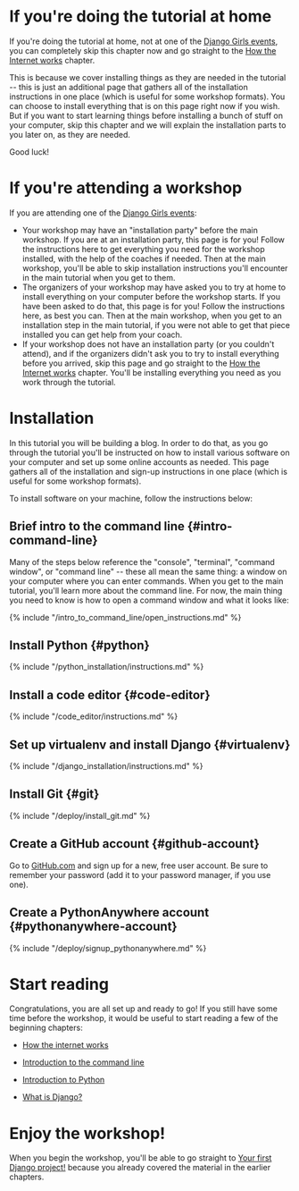 # If you're doing the tutorial at home

If you're doing the tutorial at home, not at one of the 
[Django Girls events](https://djangogirls.org/events/), you can completely skip 
this chapter now and go straight to the 
[How the Internet works](../how_the_internet_works/README.md) chapter.

This is because we cover installing things as they are needed in the tutorial 
-- this is just an additional page that gathers all of the installation 
instructions in one place (which is useful for some workshop formats). 
You can choose to install everything that is on this page right now if you wish. 
But if you want to start learning things before installing a bunch of stuff on 
your computer, skip this chapter and we will explain the installation parts to 
you later on, as they are needed.

Good luck!

# If you're attending a workshop

If you are attending one of the [Django Girls events](https://djangogirls.org/events/):
- Your workshop may have an "installation party" before the main workshop. 
  If you are at an installation party, this page is for you! 
  Follow the instructions here to get everything you need for the workshop 
  installed, with the help of the coaches if needed. 
  Then at the main workshop, you'll be able to skip installation instructions 
  you'll encounter in the main tutorial when you get to them.
- The organizers of your workshop may have asked you to try at home to install 
  everything on your computer before the workshop starts. 
  If you have been asked to do that, this page is for you! 
  Follow the instructions here, as best you can. 
  Then at the main workshop, when you get to an installation step in the main 
  tutorial, if you were not able to get that piece installed you can get help 
  from your coach.
- If your workshop does not have an installation party (or you couldn't attend), 
  and if the organizers didn't ask you to try to install everything before you 
  arrived, skip this page and go straight to the 
  [How the Internet works](../how_the_internet_works/README.md) chapter. 
  You'll be installing everything you need as you work through the tutorial.

# Installation
In this tutorial you will be building a blog. 
In order to do that, as you go through the tutorial you'll be instructed on how 
to install various software on your computer and set up some online accounts as needed.
This page gathers all of the installation and sign-up instructions in one place 
(which is useful for some workshop formats).

To install software on your machine, follow the instructions below:

## Brief intro to the command line {#intro-command-line}
Many of the steps below reference the "console", "terminal", "command window", 
or "command line" -- these all mean the same thing: a window on your computer 
where you can enter commands. 
When you get to the main tutorial, you'll learn more about the command line. 
For now, the main thing you need to know is how to open a command window and 
what it looks like:

{% include "/intro_to_command_line/open_instructions.md" %}

## Install Python {#python}
{% include "/python_installation/instructions.md" %}

## Install a code editor {#code-editor}
{% include "/code_editor/instructions.md" %}

## Set up virtualenv and install Django {#virtualenv}
{% include "/django_installation/instructions.md" %}

## Install Git {#git}
{% include "/deploy/install_git.md" %}

## Create a GitHub account {#github-account}
Go to [GitHub.com](https://www.github.com) and sign up for a new, free user account. 
Be sure to remember your password (add it to your password manager, if you use one).

## Create a PythonAnywhere account {#pythonanywhere-account}
{% include "/deploy/signup_pythonanywhere.md" %}

# Start reading

Congratulations, you are all set up and ready to go! If you still have some 
time before the workshop, it would be useful to start reading a few of the 
beginning chapters:

* [How the internet works](../how_the_internet_works/README.md)

* [Introduction to the command line](../intro_to_command_line/README.md)

* [Introduction to Python](../python_introduction/README.md)

* [What is Django?](../django/README.md)

# Enjoy the workshop!

When you begin the workshop, you'll be able to go straight to 
[Your first Django project!](../django_start_project/README.md) because you 
already covered the material in the earlier chapters.